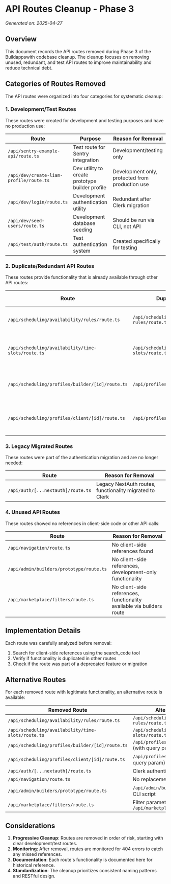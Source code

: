 # API Routes Cleanup - Phase 3

*Generated on: 2025-04-27*

## Overview

This document records the API routes removed during Phase 3 of the Buildappswith codebase cleanup. The cleanup focuses on removing unused, redundant, and test API routes to improve maintainability and reduce technical debt.

## Categories of Routes Removed

The API routes were organized into four categories for systematic cleanup:

### 1. Development/Test Routes

These routes were created for development and testing purposes and have no production use:

| Route | Purpose | Reason for Removal |
|-------|---------|-------------------|
| `/api/sentry-example-api/route.ts` | Test route for Sentry integration | Development/testing only |
| `/api/dev/create-liam-profile/route.ts` | Dev utility to create prototype builder profile | Development only, protected from production use |
| `/api/dev/login/route.ts` | Development authentication utility | Redundant after Clerk migration |
| `/api/dev/seed-users/route.ts` | Development database seeding | Should be run via CLI, not API |
| `/api/test/auth/route.ts` | Test authentication system | Created specifically for testing |

### 2. Duplicate/Redundant API Routes

These routes provide functionality that is already available through other API routes:

| Route | Duplicate Of | Reason for Removal |
|-------|-------------|-------------------|
| `/api/scheduling/availability/rules/route.ts` | `/api/scheduling/availability-rules/route.ts` | Redundant implementation with fewer features |
| `/api/scheduling/availability/time-slots/route.ts` | `/api/scheduling/time-slots/route.ts` | Redundant implementation with inconsistent path pattern |
| `/api/scheduling/profiles/builder/[id]/route.ts` | `/api/profiles/builder/route.ts` | Redundant implementation under inconsistent path |
| `/api/scheduling/profiles/client/[id]/route.ts` | `/api/profiles/user/route.ts` | Redundant implementation under inconsistent path |

### 3. Legacy Migrated Routes

These routes were part of the authentication migration and are no longer needed:

| Route | Reason for Removal |
|-------|-------------------|
| `/api/auth/[...nextauth]/route.ts` | Legacy NextAuth routes, functionality migrated to Clerk |

### 4. Unused API Routes

These routes showed no references in client-side code or other API calls:

| Route | Reason for Removal |
|-------|-------------------|
| `/api/navigation/route.ts` | No client-side references found |
| `/api/admin/builders/prototype/route.ts` | No client-side references, development-only functionality |
| `/api/marketplace/filters/route.ts` | No client-side references, functionality available via builders route |

## Implementation Details

Each route was carefully analyzed before removal:
1. Search for client-side references using the search_code tool
2. Verify if functionality is duplicated in other routes
3. Check if the route was part of a deprecated feature or migration

## Alternative Routes

For each removed route with legitimate functionality, an alternative route is available:

| Removed Route | Alternative Route |
|---------------|-------------------|
| `/api/scheduling/availability/rules/route.ts` | `/api/scheduling/availability-rules/route.ts` |
| `/api/scheduling/availability/time-slots/route.ts` | `/api/scheduling/time-slots/route.ts` |
| `/api/scheduling/profiles/builder/[id]/route.ts` | `/api/profiles/builder/route.ts` (with query param) |
| `/api/scheduling/profiles/client/[id]/route.ts` | `/api/profiles/user/route.ts` (with query param) |
| `/api/auth/[...nextauth]/route.ts` | Clerk authentication API |
| `/api/navigation/route.ts` | No replacement needed (unused) |
| `/api/admin/builders/prototype/route.ts` | `/api/admin/builders/route.ts` or CLI script |
| `/api/marketplace/filters/route.ts` | Filter parameters on `/api/marketplace/builders/route.ts` |

## Considerations

1. **Progressive Cleanup**: Routes are removed in order of risk, starting with clear development/test routes.
2. **Monitoring**: After removal, routes are monitored for 404 errors to catch any missed references.
3. **Documentation**: Each route's functionality is documented here for historical reference.
4. **Standardization**: The cleanup prioritizes consistent naming patterns and RESTful design.
